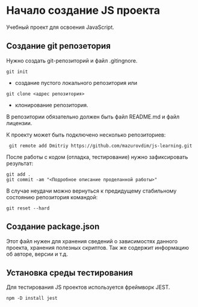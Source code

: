 # Начало создание JS проекта

Учебный проект для освоения JavaScript.

## Создание git репозетория

Нужно создать git-репозиторий и файл .gitingnore.

```
git init
```

- создание пустого локального репозитория или

```
git clone <адрес репозитория>
```

- клонирование репозитория.

В репозитории обязательно должен быть файл README.md и файл лицензии.

К проекту может быть подключено несколько репозиториев:

```
 git remote add Dmitriy https://github.com/mazurovdim/js-learning.git
```

После работы с кодом (отладка, тестирование) нужно зафиксировать результат:

```
git add .
git commit -am "<Подробное описание проделанной работы>"
```

В случае неудачи можно вернуться к предидущему стабильному состоянию репозитория командой:

```
git reset --hard
```

## Создание package.json

Этот файл нужен для хранения сведений о зависимостях данного проекта, хранения полезных скриптов.
Так же содержит информацию об авторе, версии и т.д.

## Установка среды тестирования

Для тестирования JS проектов используется фреймворк JEST.

```
npm -D install jest
```
